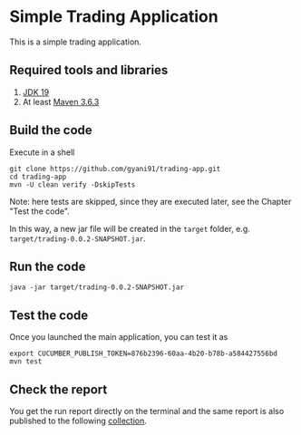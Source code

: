 # Simple Trading Application

This is a simple trading application.

## Required tools and libraries

1. [JDK 19](https://www.oracle.com/java/technologies/downloads/#JDK19)
2. At least [Maven 3.6.3](https://maven.apache.org/download.cgi)

## Build the code

Execute in a shell

```shell
git clone https://github.com/gyani91/trading-app.git
cd trading-app
mvn -U clean verify -DskipTests
```

Note: here tests are skipped, since they are executed later, see the Chapter
"Test the code".

In this way, a new jar file will be created in the `target` folder, e.g.
`target/trading-0.0.2-SNAPSHOT.jar`.

## Run the code

```shell
java -jar target/trading-0.0.2-SNAPSHOT.jar
```

## Test the code

Once you launched the main application, you can test it as

```shell
export CUCUMBER_PUBLISH_TOKEN=876b2396-60aa-4b20-b78b-a584427556bd
mvn test
```

## Check the report

You get the run report directly on the terminal and the same report is also
published to the following [collection](https://reports.cucumber.io/report-collections/ddd94d0f-88ab-49ea-8040-f73cf824ab2b).
